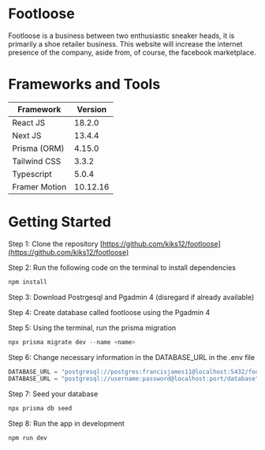 # Footloose

Footloose is a business between two enthusiastic sneaker heads, it is primarily a shoe retailer business. This website will increase the internet presence of the company, aside from, of course, the facebook marketplace.

# Frameworks and Tools

| Framework     | Version  |
| ------------- | -------- |
| React JS      | 18.2.0   |
| Next JS       | 13.4.4   |
| Prisma (ORM)  | 4.15.0   |
| Tailwind CSS  | 3.3.2    |
| Typescript    | 5.0.4    |
| Framer Motion | 10.12.16 |

# Getting Started

Step 1: Clone the repository [https://github.com/kiks12/footloose](https://github.com/kiks12/footloose)

Step 2: Run the following code on the terminal to install dependencies

```jsx
npm install
```

Step 3: Download Postrgesql and Pgadmin 4 (disregard if already available)

Step 4: Create database called footloose using the Pgadmin 4

Step 5: Using the terminal, run the prisma migration

```jsx
npx prisma migrate dev --name <name>
```

Step 6: Change necessary information in the DATABASE_URL in the .env file

```jsx
DATABASE_URL = "postgresql://postgres:francisjames11@localhost:5432/footloose";
DATABASE_URL = "postgresql://username:password@localhost:port/database";
```

Step 7: Seed your database

```jsx
npx prisma db seed
```

Step 8: Run the app in development

```jsx
npm run dev
```
